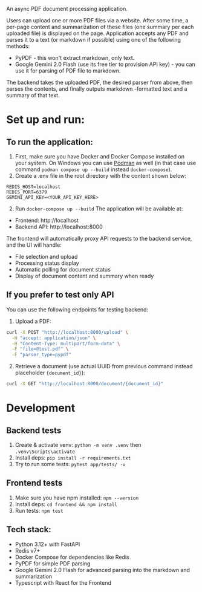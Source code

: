An async PDF document processing application.

Users can upload one or more PDF files via a website. After some time, a per-page content and summarization of these files (one summary per each uploaded file) is displayed on the page. Application accepts any PDF and parses it to a text (or markdown if possible) using one of the following methods:
- PyPDF - this won't extract markdown, only text.
- Google Gemini 2.0 Flash (use its free tier to provision API key) - you can use it for parsing of PDF file to markdown.

The backend takes the uploaded PDF, the desired parser from above, then parses the contents, and finally outputs markdown -formatted text and a summary of that text.

# Set up and run:

## To run the application:
1. First, make sure you have Docker and Docker Compose installed on your system. On Windows you can use [Podman](https://podman.io/) as well (in that case use command `podman compose up --build` instead `docker-compose`).
2. Create a .env file in the root directory with the content shown below:
```
REDIS_HOST=localhost
REDIS_PORT=6379
GEMINI_API_KEY=<YOUR_API_KEY_HERE>
```
2. Run `docker-compose up --build`
The application will be available at:

* Frontend: http://localhost
* Backend API: http://localhost:8000

The frontend will automatically proxy API requests to the backend service, and the UI will handle:
* File selection and upload
* Processing status display
* Automatic polling for document status
* Display of document content and summary when ready

## If you prefer to test only API
You can use the following endpoints for testing backend:

1. Upload a PDF:
```bash
curl -X POST "http://localhost:8000/upload" \
  -H "accept: application/json" \
  -H "Content-Type: multipart/form-data" \
  -F "file=@test.pdf" \
  -F "parser_type=pypdf"
  ```

2. Retrieve a document (use actual UUID from previous command instead placeholder `{document_id}`):
```bash
curl -X GET "http://localhost:8000/document/{document_id}"
```

# Development

## Backend tests
1. Create & activate venv: `python -m venv .venv` then `.venv\Scripts\activate`
2. Install deps: `pip install -r requirements.txt`
3. Try to run some tests: `pytest app/tests/ -v`

## Frontend tests
1. Make sure you have npm installed: `npm --version`
2. Install deps: `cd frontend && npm install`
3. Run tests: `npm test`

## Tech stack:
- Python 3.12+ with FastAPI
- Redis v7+
- Docker Compose for dependencies like Redis
- PyPDF for simple PDF parsing
- Google Gemini 2.0 Flash for advanced parsing into the markdown and summarization
- Typescript with React for the Frontend
